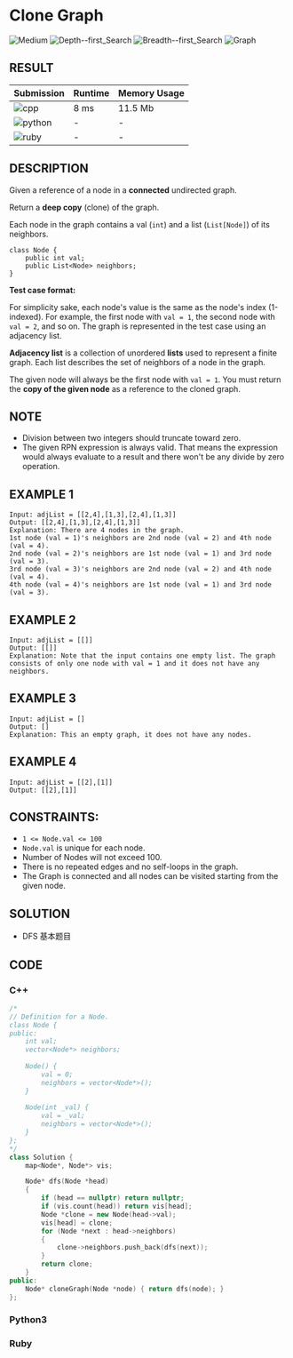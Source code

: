 # Clone Graph

![Medium](https://img.shields.io/badge/-Medium-f0ad4e.svg) ![Depth--first_Search](https://img.shields.io/badge/深度优先搜索-Depth--first_Search-007ec6.svg) ![Breadth--first_Search](https://img.shields.io/badge/广度优先搜索-Breadth--first_Search-007ec6.svg) ![Graph](https://img.shields.io/badge/图-Graph-007ec6.svg)

## RESULT

| Submission                                                        | Runtime | Memory Usage |
| ----------------------------------------------------------------- | ------- | ------------ |
| ![cpp](https://img.shields.io/badge/leetcode133-cpp-f34b7d.svg)   | 8 ms    | 11.5 Mb      |
| ![python](https://img.shields.io/badge/leetcode133-py-3572A5.svg) | -       | -            |
| ![ruby](https://img.shields.io/badge/leetcode133-rb-701516.svg)   | -       | -            |

## DESCRIPTION

Given a reference of a node in a **connected** undirected graph.

Return a **deep copy** (clone) of the graph.

Each node in the graph contains a val (`int`) and a list (`List[Node]`) of its neighbors.

```plain
class Node {
    public int val;
    public List<Node> neighbors;
}
```

**Test case format:**

For simplicity sake, each node's value is the same as the node's index (1-indexed). For example, the first node with `val = 1`, the second node with `val = 2`, and so on. The graph is represented in the test case using an adjacency list.

**Adjacency list** is a collection of unordered **lists** used to represent a finite graph. Each list describes the set of neighbors of a node in the graph.

The given node will always be the first node with `val = 1`. You must return the **copy of the given node** as a reference to the cloned graph.

## NOTE

* Division between two integers should truncate toward zero.
* The given RPN expression is always valid. That means the expression would always evaluate to a result and there won't be any divide by zero operation.

## EXAMPLE 1

```plain
Input: adjList = [[2,4],[1,3],[2,4],[1,3]]
Output: [[2,4],[1,3],[2,4],[1,3]]
Explanation: There are 4 nodes in the graph.
1st node (val = 1)'s neighbors are 2nd node (val = 2) and 4th node (val = 4).
2nd node (val = 2)'s neighbors are 1st node (val = 1) and 3rd node (val = 3).
3rd node (val = 3)'s neighbors are 2nd node (val = 2) and 4th node (val = 4).
4th node (val = 4)'s neighbors are 1st node (val = 1) and 3rd node (val = 3).
```

## EXAMPLE 2

```plain
Input: adjList = [[]]
Output: [[]]
Explanation: Note that the input contains one empty list. The graph consists of only one node with val = 1 and it does not have any neighbors.
```

## EXAMPLE 3

```plain
Input: adjList = []
Output: []
Explanation: This an empty graph, it does not have any nodes.
```

## EXAMPLE 4

```plain
Input: adjList = [[2],[1]]
Output: [[2],[1]]
```

## CONSTRAINTS:

* `1 <= Node.val <= 100`
* `Node.val` is unique for each node.
* Number of Nodes will not exceed 100.
* There is no repeated edges and no self-loops in the graph.
* The Graph is connected and all nodes can be visited starting from the given node.

## SOLUTION

* DFS 基本题目

## CODE

### C++

```cpp
/*
// Definition for a Node.
class Node {
public:
    int val;
    vector<Node*> neighbors;
    
    Node() {
        val = 0;
        neighbors = vector<Node*>();
    }
    
    Node(int _val) {
        val = _val;
        neighbors = vector<Node*>();
    }
};
*/
class Solution {
    map<Node*, Node*> vis;

    Node* dfs(Node *head)
    {
        if (head == nullptr) return nullptr;
        if (vis.count(head)) return vis[head];
        Node *clone = new Node(head->val);
        vis[head] = clone;
        for (Node *next : head->neighbors)
        {
            clone->neighbors.push_back(dfs(next));
        }
        return clone;
    }
public:
    Node* cloneGraph(Node *node) { return dfs(node); }
};
```

### Python3

### Ruby
